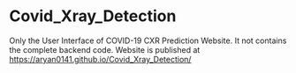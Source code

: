 # Covid_Xray_Detection
Only the User Interface of COVID-19 CXR Prediction Website. It not contains the complete backend code.
Website is published at https://aryan0141.github.io/Covid_Xray_Detection/
